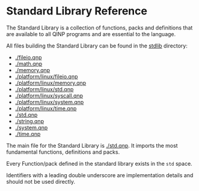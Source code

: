 
# Standard Library Reference

The Standard Library is a collection of functions, packs and definitions that are available to all QINP programs and are essential to the language.

All files building the Standard Library can be found in the [stdlib](../../stdlib/) directory:
 - [./fileio.qnp](fileio.qnp.md)
 - [./math.qnp](math.qnp.md)
 - [./memory.qnp](memory.qnp.md)
 - [./platform/linux/fileio.qnp](platform/linux/fileio.qnp.md)
 - [./platform/linux/memory.qnp](platform/linux/memory.qnp.md)
 - [./platform/linux/std.qnp](platform/linux/std.qnp.md)
 - [./platform/linux/syscall.qnp](platform/linux/syscall.qnp.md)
 - [./platform/linux/system.qnp](platform/linux/system.qnp.md)
 - [./platform/linux/time.qnp](platform/linux/time.qnp.md)
 - [./std.qnp](std.qnp.md)
 - [./string.qnp](string.qnp.md)
 - [./system.qnp](system.qnp.md)
 - [./time.qnp](time.qnp.md)


The main file for the Standard Library is [./std.qnp](./std.qnp.md). It imports the most fundamental functions, definitions and packs.

Every Function/pack defined in the standard library exists in the `std` space.

Identifiers with a leading double underscore are implementation details and should not be used directly.
